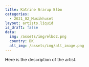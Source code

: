 ```yaml
---
title: Katrine Grarup Elbo
categories:
  - 2021_02_Musikhuset
layout: artists.liquid
is_draft: false
data:
  img: /assets/img/elbo2.png
  country: DK
  alt_img: /assets/img/alt_image.png
---
```


Here is the description of the artist.
